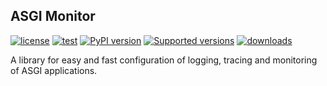 ## ASGI Monitor
[![license](https://img.shields.io/github/license/draincoder/asgi-monitor)](https://github.com/draincoder/asgi-monitor/blob/master/LICENSE)
[![test](https://github.com/draincoder/asgi-monitor/actions/workflows/ci.yaml/badge.svg)](https://github.com/draincoder/asgi-monitor/actions/workflows/ci.yaml)
[![PyPI version](https://badge.fury.io/py/asgi-monitor.svg)](https://pypi.python.org/pypi/asgi-monitor)
[![Supported versions](https://img.shields.io/pypi/pyversions/asgi-monitor.svg)](https://pypi.python.org/pypi/asgi-monitor)
[![downloads](https://img.shields.io/pypi/dm/asgi-monitor.svg)](https://pypistats.org/packages/asgi-monitor)

A library for easy and fast configuration of logging, tracing and monitoring of ASGI applications.
